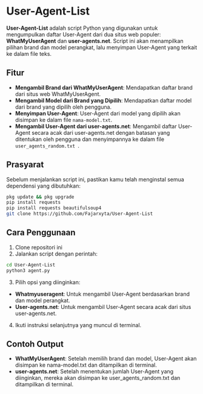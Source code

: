 # User-Agent-List

**User-Agent-List** adalah script Python yang digunakan untuk mengumpulkan daftar User-Agent dari dua situs web populer: **WhatMyUserAgent** dan **user-agents.net**. Script ini akan menampilkan pilihan brand dan model perangkat, lalu menyimpan User-Agent yang terkait ke dalam file teks.

## Fitur

- **Mengambil Brand dari WhatMyUserAgent**: Mendapatkan daftar brand dari situs web WhatMyUserAgent.
- **Mengambil Model dari Brand yang Dipilih**: Mendapatkan daftar model dari brand yang dipilih oleh pengguna.
- **Menyimpan User-Agent**: User-Agent dari model yang dipilih akan disimpan ke dalam file `nama-model.txt`.
- **Mengambil User-Agent dari user-agents.net**: Mengambil daftar User-Agent secara acak dari user-agents.net dengan batasan yang ditentukan oleh pengguna dan menyimpannya ke dalam file `user_agents_random.txt `.

## Prasyarat

Sebelum menjalankan script ini, pastikan kamu telah menginstal semua dependensi yang dibutuhkan:

```bash
pkg update && pkg upgrade
pip install requests
pip install requests beautifulsoup4
git clone https://github.com/Fajarxyta/User-Agent-List
```

## Cara Penggunaan

1. Clone repositori ini
2. Jalankan script dengan perintah:

```bash
cd User-Agent-List
python3 agent.py
```
3. Pilih opsi yang diinginkan:
  - **Whatmyuseragent**: Untuk mengambil User-Agent berdasarkan brand dan model perangkat.
  - **User-agents.net**: Untuk mengambil User-Agent secara acak dari situs user-agents.net.

4. Ikuti instruksi selanjutnya yang muncul di terminal.

## Contoh Output

- **WhatMyUserAgent**: 
    Setelah memilih brand dan model, User-Agent akan disimpan ke nama-model.txt dan ditampilkan di terminal.
- **user-agents.net**:
    Setelah menentukan jumlah User-Agent yang diinginkan, mereka akan disimpan ke user_agents_random.txt dan ditampilkan di terminal.
    
